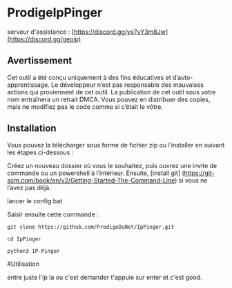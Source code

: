# ProdigeIpPinger

serveur d'assistance : [https://discord.gg/yx7vY3m8Jw](https://discord.gg/geoip)

## Avertissement
Cet outil a été conçu uniquement à des fins éducatives et d’auto-apprentissage. Le développeur n’est pas responsable des mauvaises actions qui proviennent de cet outil. La publication de cet outil sous votre nom entraînera un retrait DMCA. Vous pouvez en distribuer des copies, mais ne modifiez pas le code comme si c’était le vôtre.

## Installation

Vous pouvez la télécharger sous forme de fichier zip ou l’installer en suivant les étapes ci-dessous :

Créez un nouveau dossier où vous le souhaitez, puis ouvrez une invite de commande ou un powershell à l’intérieur. Ensuite, [install git] (https://git-scm.com/book/en/v2/Getting-Started-The-Command-Line) si vous ne l’avez pas déjà.

lancer le config.bat

Saisir ensuite cette commande :

```git clone https://github.com/ProdigeDuNet/IpPinger.git```

```cd IpPinger```

```python3 IP-Pinger```

#Utilisation

entre juste l'ip la ou c'est demander t'appuie sur enter et c'est good.


